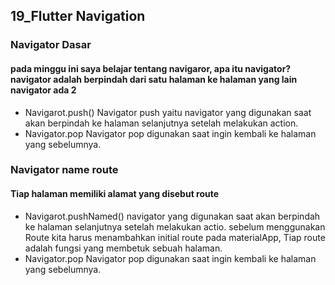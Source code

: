 ## 19_Flutter Navigation
### Navigator Dasar
#### pada minggu ini saya belajar tentang navigaror, apa itu navigator? navigator adalah berpindah dari satu halaman ke halaman yang lain navigator ada 2 
- Navigarot.push() 
Navigator push yaitu navigator yang digunakan saat akan berpindah ke halaman selanjutnya setelah melakukan action.
- Navigator.pop
Navigator pop digunakan saat ingin kembali ke halaman yang sebelumnya.

### Navigator name route
#### Tiap halaman memiliki alamat yang disebut route
- Navigarot.pushNamed()
navigator yang digunakan saat akan berpindah ke halaman selanjutnya setelah melakukan actio.
sebelum menggunakan Route kita harus menambahkan initial route pada materialApp, Tiap route adalah fungsi yang membetuk sebuah halaman.
- Navigator.pop
Navigator pop digunakan saat ingin kembali ke halaman yang sebelumnya.
